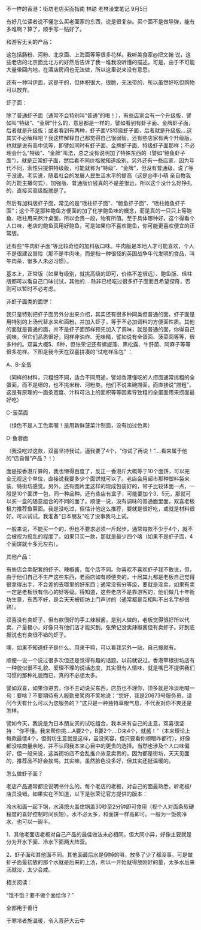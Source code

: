 不一样的香港：街坊老店买面指南
林聪 老林澡堂笔记 9月5日

有好几位读者说不懂怎么买老面家的东西，说是很复杂。买个面不是做导弹，能有多难啊？算了，顺手写一贴好了。

和游客无关的产品：

这包括肠粉、河粉、北京面、上海面等等很多花样。我听美食家@把文翰 说，这些老店的北京面比北方的好然后告诉了我一堆我没听懂的描述。可是，由于不可能大量带回内地，在酒店房间也无法做，所以这里说来没有意思。

还有一种叫伊面，这是干的，但体积很大、很脆，无法带的，所以虽然好吃但购物可以放弃。

虾子面：


除了普通虾子面（通常不会特别叫“普通”的啦！），有些店家会有一个升级版，譬如叫“特级”、“金牌”什么的，意思都是一样的，譬如看到有虾子面、金牌虾子面，后者就是升级版；或者看到有两种，虾子面VS特级虾子面，后者就是升级版....这其实不必解释吧？我这样解释自己都觉得自己很弱智。还有些店家有两个升级版，也就是说有高中低等，即譬如同时有虾子面、金牌虾子面、特级虾子面那样；不必理会什么“特级”、“金牌”叫法，总之没有说明加了特殊东西的（譬如“鲍鱼虾子面”），就是正常虾子面，然后看不同价格就知道级别。另外还有一些店家，因为年代不同，索性只提供特级版，可能就称为“特级”、“金牌”，但没有普通级，说了等于没说。老实说，随着社会的发展人民生活水平的提高（这是@李小萌 亲自教我的万能主播句式），加强版、普通版价钱真的不是差很远，所以这个没什么好挣扎的，直接买高级版就是了。


然后有加料版虾子面，常见的是“瑶柱虾子面”、“鲍鱼虾子面”、“瑶柱鲍鱼虾子面”；这个不是那种鲍鱼方便面的加了化学鲍鱼味的概念，而是真的一只只上等鲍鱼、瑶柱用来熬汁桌面，所以会贵一段，物有所值。至于具体哪种好，这个得看个人口味，老店的鲍鱼真用好鲍鱼，可是如果你不喜欢鲍鱼，你可能更喜欢便宜的正常版。


还有些“牛肉虾子面”等比较奇怪的加料版口味。牛肉版是本地人才可能喜欢，个人不是很建议冒险（那不是牛肉味，而是指一种很怪的英国战争年代发明的食品，叫牛肉茶，很多人未必习惯）。

基本上，正常版（如果有级别，就挑高级的即可，价格不差很远）、鲍鱼版、瑶柱版都可以看自己口味试试，其他的....除非已经吃过很多虾子面而且希望探奇，否则可以暂时不必考虑。

非虾子面类的面饼：


我只是特别把虾子面另外分出来介绍，其实还有很多种同类但普通的面。虾子面是用特别的上汤代替水来和面粉，并加入虾子，等于不必加调料的方便面性质。其他的面就是普通的面，并不是虾子面那样预先加入了调味，就是普通的面，你得自己调味，但它们品质很好，同样非油炸、无味精，譬如说有全蛋面、菠菜面等等，很多种的。双喜大概5、6种，但张荣记还有螺旋藻、黑松露、牛肝菌、阿麻子等等很多花样。下图是我今天在双喜拼凑的“试吃样品包” ：

A、B-全蛋

（同样的材料，只粗细不同，适合不同用途，譬如香港懂吃的人捞面通常挑粗的全蛋面，而不是细的，也不挑米粉、河粉类，他们不说来碗捞面，而直接说“捞粗”，这是有原理的～面条宽度、汁料可沾上的面积等等因素导致粗的全蛋面用来捞面最好吃）

C-菠菜面

（绿色不是人工色素喔！是用新鲜菠菜汁制面，没有加过色素）

D-鱼蓉面

（我没吃过这款，双喜坚持我试，逼我要了4个，“你试了再说！”....看来属于他的“店自慢”产品？！）


面是按香港斤算的，我也懒得百度了，反正一香港斤大概等于10个面饼，可以完全无视这个单位，直接说我要多少个面饼就可以了。老店会用超市那种塑料袋来装，特街坊感觉。另外，还有图片里这样的现成包装好的，带子比较体面一点，一般是10个面饼一包，同一种品种。还有些店有盒子，可能要加个3、5元，那就可以买一盒的随意组合的不同的面了。顺便一说，没有调味的普通面里面，双喜老板极力推荐鱼蓉面。我是没吃过，但估计他这么推荐，要就是很好吃，或就是材料很好。可以试试。我淮备"日本朋友"吃了没事我马上试。

一般来说，不能买一个的，但也不要求必须一斤起步，通常每款不少于4个，就不会被视为捣乱的程度了。如果只买一款，那就是最少四个咯（如果不是虾子面，4个面饼就十多元左右）。

其他产品：

有些店会卖配套的虾子、辣椒酱，每个店不同。你喜欢不喜欢虾子我不敢说，但，由于他们自己不生产这些东西，老面店如有顺便卖的，十居其九都是老板自己觉得很拿得出手，不会差的去哪里的好东西；通常没有分等级，要就是没卖，如果有卖一定是老板很有信心的好等级。得知道，这些老店不是靠游客的，他们做几十年街坊生意，东西不好，是会天天被街坊上门声讨的（通常都是互相叫不出名字却很熟）。

双喜没有卖虾子，但有款很好的手工辣椒酱，是别人做的，老板觉得很好所以代卖，产量极小，好像只有他们店才能买到。张荣记没卖辣椒酱但有卖虾子。好到底据说也有卖很不错的虾子。

噢，如果不知道虾子是什么、用来干嘛，可以看我另外一贴，自己搜就有。

顺便一说一个说过很多次但还是觉得有趣的话题。以前就说过，香港草根街坊店有一种貌似很不礼貌、爱理不理的说话态度，其实很有人情味，就是嘴巴不提供我们习惯的那种礼貌而已，真的不必想太多。

譬如双喜，如果你进去，你不主动说买东西，店员也不理你，顶多就是冷淡地喊一句：要啥？不要期待有人殷勤皮笑肉不笑地说：“您好，我是20673号服务员，请问今天有什么可以为您服务的？”这只是一种独特草根气息，不代表对你不爽还是怎样。

譬如今天，我说是为日本朋友买的试吃组合，我本来有自己的主意，双喜很坚持：“你不懂。我来帮你挑....A要2个，B要2个....D来4个，就酱！”（本来理论上每款最低4个，但街坊生意就是这样，虽没笑容，但只要看你顺眼咋都行），好像都没啥商量余地，并不认同我本来心目中的更贵的选择。当然也涉及个人口味偏好，但一般来说，这类街坊店不会乱推介故意卖贵的，因为都是街坊，天天见面的，推荐品不好会挨骂。其实嘛，虽然脸色没多好，但其实还挺温暖的。

怎么做虾子面？

老店产品通常都没说明书什么的。每个老店的老板，对自己的面最熟悉，听老板/店员没错。如果实在不知道，以下是张荣记官方提供的版本：

冷水和面一起下锅，水沸熄火盖住锅盖30秒至2分钟即可食用（视个人对面条软硬程度的喜好控制时间长短）。水不必太多，和面饼一样高即可。一般为一饭碗冷水，也可以一碗半。

1、其他老面店老板对自己产品的最佳做法未必相同，但大同小异，好像主要就是分为开水下面、冷水下面两大阵营。

2、虾子面和其他面不同。其他面最后水是倒掉的嘛，放多了少了都没事。可是做虾子面最初放的那个水就是后来的上汤，所以一开始就得放刚好的量，太多水后来汤就淡，太少会咸。


相关阅读：

“饿不饿？要不做个面给你？”

全部用于善行

于寒冷者施温暖，令入菩萨大云中
